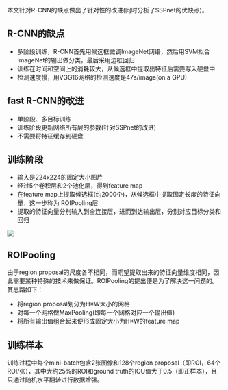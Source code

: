 本文针对R-CNN的缺点做出了针对性的改进(同时分析了SSPnet的优缺点)。    

## R-CNN的缺点     
- 多阶段训练，R-CNN首先用候选框微调ImageNet网络，然后用SVM拟合ImageNet的输出做分类，最后采用边框回归    
- 训练在时间和空间上的消耗较大，从候选框中提取出特征后需要写入硬盘中     
- 检测速度慢，用VGG16网络的检测速度是47s/image(on a GPU)     

## fast R-CNN的改进    
- 单阶段、多目标训练   
- 训练阶段更新网络所有层的参数(针对SSPnet的改进)     
- 不需要将特征缓存到硬盘    

## 训练阶段    
- 输入是224x224的固定大小图片      
- 经过5个卷积层和2个池化层，得到feature map    
- 在feature map上提取候选框(约2000个)，从候选框中提取固定长度的特征向量，这一步称为 ROIPooling层     
- 提取的特征向量分别输入到全连接层，进而到达输出层，分别对应目标分类和回归      
<img src=./pictures/fast_rcnn_1.png>    

## ROIPooling     
由于region proposal的尺度各不相同，而期望提取出来的特征向量维度相同，因此需要某种特殊的技术来做保证。ROIPooling的提出便是为了解决这一问题的。其思路如下：    
- 将region proposal划分为H×W大小的网格    
- 对每一个网格做MaxPooling(即每一个网格对应一个输出值)    
- 将所有输出值组合起来便形成固定大小为H×W的feature map     

## 训练样本
训练过程中每个mini-batch包含2张图像和128个region proposal（即ROI，64个ROI/张），其中大约25%的ROI和ground truth的IOU值大于0.5（即正样本），且只通过随机水平翻转进行数据增强。   
